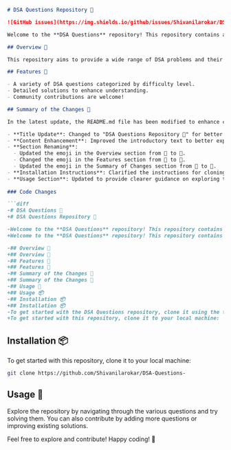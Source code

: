 ```markdown
# DSA Questions Repository 🤖

![GitHub issues](https://img.shields.io/github/issues/Shivanilarokar/DSA-Questions-) ![GitHub stars](https://img.shields.io/github/stars/Shivanilarokar/DSA-Questions-) ![GitHub forks](https://img.shields.io/github/forks/Shivanilarokar/DSA-Questions-)

Welcome to the **DSA Questions** repository! This repository contains a comprehensive collection of Data Structures and Algorithms (DSA) questions, along with detailed solutions. It is designed for learners and practitioners looking to sharpen their coding skills and prepare for technical interviews.

## Overview 🤖

This repository aims to provide a wide range of DSA problems and their solutions, allowing users to improve their problem-solving abilities and coding proficiency.

## Features 🌟

- A variety of DSA questions categorized by difficulty level.
- Detailed solutions to enhance understanding.
- Community contributions are welcome!

## Summary of the Changes 🔄

In the latest update, the README.md file has been modified to enhance clarity and organization. Here are the key changes:

- **Title Update**: Changed to "DSA Questions Repository 🤖" for better clarity.
- **Content Enhancement**: Improved the introductory text to better explain the repository's purpose.
- **Section Renaming**: 
  - Updated the emoji in the Overview section from 🤩 to 🤖.
  - Changed the emoji in the Features section from 🤩 to 🌟.
  - Updated the emoji in the Summary of Changes section from 🔧 to 🔄.
- **Installation Instructions**: Clarified the instructions for cloning the repository.
- **Usage Section**: Updated to provide clearer guidance on exploring the repository.
  
### Code Changes

```diff
-# DSA Questions 🤩
+# DSA Questions Repository 🤖

-Welcome to the **DSA Questions** repository! This repository contains a collection of various DSA questions along with their solutions to help you enhance your problem-solving skills.
+Welcome to the **DSA Questions** repository! This repository contains a comprehensive collection of Data Structures and Algorithms (DSA) questions, along with detailed solutions. It is designed for learners and practitioners looking to sharpen their coding skills and prepare for technical interviews.

-## Overview 🤩
+## Overview 🤖
-## Features 🤩
+## Features 🌟
-## Summary of the Changes 🔧
+## Summary of the Changes 🔄
-## Usage 🚀
+## Usage 📦
-## Installation 📦
+## Installation 📦
-To get started with the DSA Questions repository, clone it using the following command:
+To get started with this repository, clone it to your local machine:
```

## Installation 📦

To get started with this repository, clone it to your local machine:

```bash
git clone https://github.com/Shivanilarokar/DSA-Questions-
```

## Usage 🚀

Explore the repository by navigating through the various questions and try solving them. You can also contribute by adding more questions or improving existing solutions.

Feel free to explore and contribute! Happy coding! 🎉
```